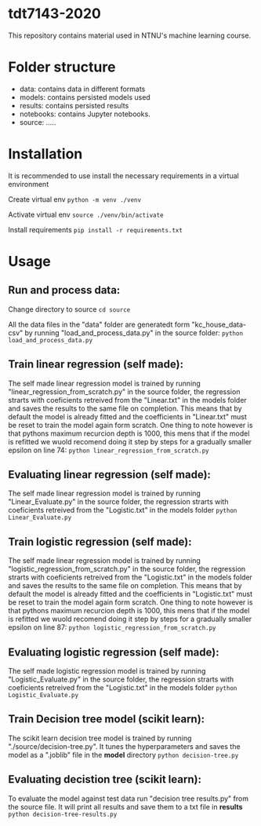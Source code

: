 # tdt7143-2020

This repository contains material used in NTNU's machine learning course.

# Folder structure
* data: contains data in different formats
* models: contains persisted models used
* results: contains persisted results
* notebooks: contains Jupyter notebooks.
* source: .....

# Installation
It is recommended to use install the necessary requirements in a
virtual environment

Create virtual env
`python -m venv ./venv`

Activate virtual env
`source ./venv/bin/activate`

Install requirements
`pip install -r requirements.txt`

# Usage

## Run and process data:

Change directory to source
`cd source`

All the data files in the "data" folder are generatedt form "kc_house_data-csv" by running "load_and_process_data.py" in the source folder:
`python load_and_process_data.py`

## Train linear regression (self made):
The self made linear regression model is trained by running "linear_regression_from_scratch.py" in the source folder, the regression strarts with coeficients retreived from the "Linear.txt" in the models folder and saves the results to the same file on completion. This means that by default the model is already fitted and the coefficients in "Linear.txt" must be reset to train the model again form scratch. One thing to note however is that pythons maximum recurcion depth is 1000, this mens that if the model is refitted we wuold recomend doing it step by steps for a gradually smaller epsilon on line 74:
`python linear_regression_from_scratch.py`

## Evaluating linear regression (self made):
The self made linear regression model is trained by running "Linear_Evaluate.py" in the source folder, the regression strarts with coeficients retreived from the "Logistic.txt" in the models folder
`python Linear_Evaluate.py`

## Train logistic regression (self made):
The self made linear regression model is trained by running "logistic_regression_from_scratch.py" in the source folder, the regression strarts with coeficients retreived from the "Logistic.txt" in the models folder and saves the results to the same file on completion. This means that by default the model is already fitted and the coefficients in "Logistic.txt" must be reset to train the model again form scratch. One thing to note however is that pythons maximum recurcion depth is 1000, this mens that if the model is refitted we wuold recomend doing it step by steps for a gradually smaller epsilon on line 87:
`python logistic_regression_from_scratch.py`

## Evaluating logistic regression (self made):
The self made logistic regression model is trained by running "Logistic_Evaluate.py" in the source folder, the regression strarts with coeficients retreived from the "Logistic.txt" in the models folder
`python Logistic_Evaluate.py`


## Train Decision tree model (scikit learn):
The scikit learn decision tree model is trained by running "./source/decision-tree.py". It tunes the hyperparameters and saves the model as a ".joblib" file in
the **model** directory
`python decision-tree.py`

## Evaluating decistion tree (scikit learn):
To evaluate the model against test data run "decision tree results.py" from the source file.
It will print all results and save them to a txt file in **results**
`python decision-tree-results.py`

